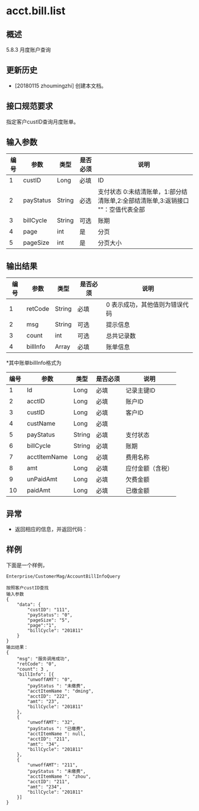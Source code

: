 # acct.bill.list

## 概述

5.8.3 月度账户查询

## 更新历史

 - [20180115 zhoumingzhi] 创建本文档。

## 接口规范要求

指定客户custID查询月度账单。

## 输入参数

| 编号 | 参数 | 类型 | 是否必须 |说明 |
| ---- | ---- | ---- | ---- | ---- |
|1|custID|Long|必填|ID|
|2|payStatus|String|必选|支付状态 0:未结清账单，1:部分结清账单,2:全部结清账单,3:返销接口 ""：空值代表全部|
|3|billCycle|String|可选|账期|
|4| page | int| 是|分页|
|5| pageSize | int| 是|分页大小|



## 输出结果
| 编号 | 参数 | 类型 | 是否必须 |说明 |
| ---- | ---- | ---- | ---- | ---- |
|1|retCode|String|必填|0 表示成功，其他值则为错误代码|
|2|msg|String|可选|提示信息|
|3|count|int|可选|总共记录数|
|4|billInfo|Array|必填|账单信息|

*其中账单billInfo格式为

| 编号 | 参数 | 类型 | 是否必须 |说明 |
| ---- | ---- | ---- | ---- | ---- |
|1|Id|Long|必填|记录主键ID|
|2|acctID|Long|必填|账户ID|
|3|custID|Long|必填|客户ID|
|4|custName|Long|必填||
|5|payStatus|String|必填|支付状态|
|6|billCycle|String|必填|账期|
|7|acctItemName|Long|必填|费用名称|
|8|amt|Long|必填|应付金额（含税）|
|9|unPaidAmt|Long|必填|欠费金额|
|10|paidAmt|Long|必填|已缴金额|

## 异常
 * 返回相应的信息，并返回代码：
 
## 样例

下面是一个样例，
```
Enterprise/CustomerMag/AccountBillInfoQuery
```

```
按照客户custID查找
输入参数
{
	"data": {
		"custID": "111",
		"payStatus": "0",
		"pageSize": "5",
        "page":"1",
		"billCycle": "201811"
	}	
}
输出结果：
{
	"msg": "服务调用成功",
	"retCode": "0",
	"count": 3 ,
	"billInfo": [{
		"unwoffAMT": "0",
		"payStatus ": "未缴费",
		"acctItemName ": "dming",
		"acctID": "222",
		"amt": "23",
		"billCycle": "201811"
	},
	{
		"unwoffAMT": "32",
		"payStatus ": "已缴费",
		"acctItemName ": null,
		"acctID": "211",
		"amt": "34",
		"billCycle": "201811"
	},
	{
		"unwoffAMT": "211",
		"payStatus ": "未缴费",
		"acctItemName ": "zhou",
		"acctID": "211",
		"amt": "234",
		"billCycle": "201811"
	}]
}
```


